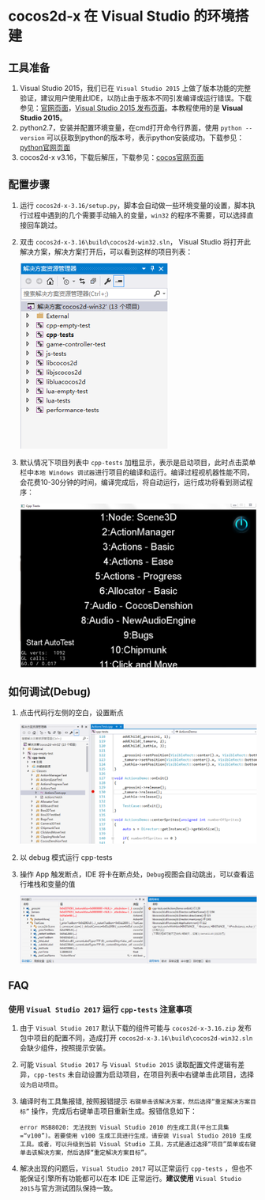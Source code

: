 # cocos2d-x 在 Visual Studio 的环境搭建

## 工具准备

1. Visual Studio 2015，我们已在 `Visual Studio 2015` 上做了版本功能的完整验证，建议用户使用此IDE，以防止由于版本不同引发编译或运行错误。下载参见：[官网页面](https://www.visualstudio.com/zh-hans/downloads/)，[Visual Studio 2015 发布页面](https://www.visualstudio.com/zh-cn/news/releasenotes/vs2015-update3-vs)。本教程使用的是 **Visual Studio 2015**。
1. python2.7，安装并配置环境变量，在cmd打开命令行界面，使用 `python --version` 可以获取到python的版本号，表示python安装成功。下载参见：[python官网页面](https://www.python.org/downloads/release/python-2714/)
1. cocos2d-x v3.16，下载后解压，下载参见：[cocos官网页面](http://www.cocos.com/download)

## 配置步骤

1. 运行 `cocos2d-x-3.16/setup.py`，脚本会自动做一些环境变量的设置，脚本执行过程中遇到的几个需要手动输入的变量，`win32` 的程序不需要，可以选择直接回车跳过。
1. 双击 `cocos2d-x-3.16\build\cocos2d-win32.sln`， Visual Studio 将打开此解决方案，解决方案打开后，可以看到这样的项目列表：

    ![](./Windows-img/cpp-tests-win32-solution.png "")

1. 默认情况下项目列表中 `cpp-tests` 加粗显示，表示是启动项目，此时点击菜单栏中`本地 Windows 调试器`进行项目的编译和运行。编译过程视机器性能不同，会花费10-30分钟的时间，编译完成后，将自动运行，运行成功将看到测试程序：

    ![](./Windows-img/cpp-tests-win32-run.png "")

## 如何调试(Debug)

1. 点击代码行左侧的空白，设置断点

    ![](./Windows-img/cpp-tests-win32-debug-breakpoint.png "")

1. 以 debug 模式运行 cpp-tests
3. 操作 App 触发断点，IDE 将卡在断点处，`Debug`视图会自动跳出，可以查看运行堆栈和变量的值

    ![](./Windows-img/cpp-tests-win32-debug-trace.png "")

## FAQ

### 使用 `Visual Studio 2017` 运行 `cpp-tests` 注意事项 

1. 由于 `Visual Studio 2017` 默认下载的组件可能与 `cocos2d-x-3.16.zip` 发布包中项目的配置不同，造成打开 `cocos2d-x-3.16\build\cocos2d-win32.sln` 会缺少组件，按照提示安装。
1. 可能 `Visual Studio 2017` 与 `Visual Studio 2015` 读取配置文件逻辑有差异，`cpp-tests` 未自动设置为启动项目，在项目列表中右键单击此项目，选择 `设为启动项目`。
1. 编译时有工具集报错, 按照报错提示 `右键单击该解决方案，然后选择“重定解决方案目标”` 操作，完成后右键单击项目重新生成。报错信息如下：

     ```error MSB8020: 无法找到 Visual Studio 2010 的生成工具(平台工具集 =“v100”)。若要使用 v100 生成工具进行生成，请安装 Visual Studio 2010 生成工具。或者，可以升级到当前 Visual Studio 工具，方式是通过选择“项目”菜单或右键单击该解决方案，然后选择“重定解决方案目标”。```
     
1. 解决出现的问题后，`Visual Studio 2017` 可以正常运行 `cpp-tests` ，但也不能保证引擎所有功能都可以在本 IDE 正常运行。**建议使用** `Visual Studio 2015`与官方测试团队保持一致。
